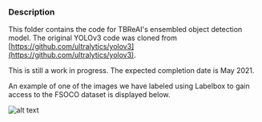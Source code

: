 
### Description

This folder contains the code for TBReAI's ensembled object detection model. The original YOLOv3 code was cloned from [https://github.com/ultralytics/yolov3](https://github.com/ultralytics/yolov3).

This is still a work in progress. The expected completion date is May 2021. 

An example of one of the images we have labeled using Labelbox to gain access to the FSOCO dataset is displayed below.

![alt text](https://github.com/TBReAI/TBReAI21-Perception/tree/main/TBRe-YOLOv3/images/tbre_00001.png "Label image")
